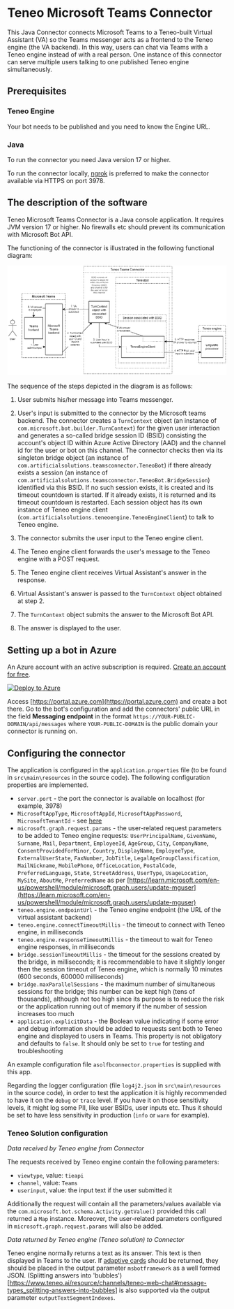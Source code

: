 # Teneo Microsoft Teams Connector

This Java Connector connects Microsoft Teams to a Teneo-built Virtual Assistant (VA) so the Teams messenger acts as a frontend to the Teneo engine (the VA backend). In this way, users can chat via Teams with a Teneo engine instead of with a real person. One instance of this connector can serve multiple users talking to one published Teneo engine simultaneously.
## Prerequisites

### Teneo Engine

Your bot needs to be published and you need to know the Engine URL.

### Java 

To run the connector you need Java version 17 or higher. 

To run the connector locally, [ngrok](https://ngrok.com/) is preferred to make the connector available via HTTPS on port 3978.

## The description of the software

Teneo Microsoft Teams Connector is a Java console application. It requires JVM version 17 or higher. No firewalls etc should prevent its communication with Microsoft Bot API.

The functioning of the connector is illustrated in the following functional diagram:

![Functional diagram](README-imgs/FunctionalDiagram.png)

The sequence of the steps depicted in the diagram is as follows:

1. User submits his/her message into Teams messenger.

2. User's input is submitted to the connector by the Microsoft teams backend. The connector creates a `TurnContext` object (an instance of `com.microsoft.bot.builder.TurnContext`) for the given user interaction and generates a so-called bridge session ID (BSID) consisting the account's object ID within Azure Active Directory (AAD) and the channel id for the user or bot on this channel. The connector checks then via its singleton bridge object (an instance of `com.artificialsolutions.teamsconnector.TeneoBot`) if there already exists a session (an instance of `com.artificialsolutions.teamsconnector.TeneoBot.BridgeSession`) identified via this BSID. If no such session exists, it is created and its timeout countdown is started. If it already exists, it is returned and its timeout countdown is restarted. Each session object has its own instance of Teneo engine client (`com.artificialsolutions.teneoengine.TeneoEngineClient`) to talk to Teneo engine.

3. The connector submits the user input to the Teneo engine client.

4. The Teneo engine client forwards the user's message to the Teneo engine with a POST request.

5. The Teneo engine client receives Virtual Assistant's answer in the response.

6. Virtual Assistant's answer is passed to the `TurnContext` object obtained at step 2.

7. The `TurnContext` object submits the answer to the Microsoft Bot API.

8. The answer is displayed to the user.

## Setting up a bot in Azure
An Azure account with an active subscription is required. [Create an account for free](https://azure.microsoft.com/free/?utm_source=campaign&utm_campaign=vscode-tutorial-app-service-extension&mktingSource=vscode-tutorial-app-service-extension).

  [![Deploy to Azure](https://aka.ms/deploytoazurebutton)](https://portal.azure.com/#create/Microsoft.Template/uri/https%3A%2F%2Fraw.githubusercontent.com%2Fartificialsolutions%2Fteneoteamsconnector%2FXTAI-753%2Ftemplate.json)


Access [https://portal.azure.com](https://portal.azure.com) and create a bot there. Go to the bot's configuration and add the connectors' public URL in the field **Messaging endpoint** in the format `https://YOUR-PUBLIC-DOMAIN/api/messages` where `YOUR-PUBLIC-DOMAIN` is the public domain your connector is running on.

## Configuring the connector

The application is configured in the `application.properties` file (to be found in `src\main\resources` in the source code). The following configuration properties are implemented.

* `server.port` - the port the connector is available on localhost (for example, 3978)
* `MicrosoftAppType`, `MicrosoftAppId`, `MicrosoftAppPassword`, `MicrosoftTenantId` - see [here](https://learn.microsoft.com/en-us/azure/bot-service/bot-service-manage-overview)
* `microsoft.graph.request.params` - the user-related request parameters to be added to Teneo engine requests: `UserPrincipalName`, `GivenName`, `Surname`, `Mail`, `Department`, `EmployeeId`, `AgeGroup`, `City`, `CompanyName`, `ConsentProvidedForMinor`, `Country`, `DisplayName`, `EmployeeType`, `ExternalUserState`, `FaxNumber`, `JobTitle`, `LegalAgeGroupClassification`, `MailNickname`, `MobilePhone`, `OfficeLocation`, `PostalCode`, `PreferredLanguage`, `State`, `StreetAddress`, `UserType`, `UsageLocation`, `MySite`, `AboutMe`, `PreferredName` as per [https://learn.microsoft.com/en-us/powershell/module/microsoft.graph.users/update-mguser](https://learn.microsoft.com/en-us/powershell/module/microsoft.graph.users/update-mguser)
* `teneo.engine.endpointUrl` - the Teneo engine endpoint (the URL of the virtual assistant backend)
* `teneo.engine.connectTimeoutMillis` - the timeout to connect with Teneo engine, in milliseconds
* `teneo.engine.responseTimeoutMillis` - the timeout to wait for Teneo engine responses, in milliseconds
* `bridge.sessionTimeoutMillis` - the timeout for the sessions created by the bridge, in milliseconds; it is recommendable to have it slightly longer then the session timeout of Teneo engine, which is normally 10 minutes (600 seconds, 600000 milliseconds)
* `bridge.maxParallelSessions` - the maximum number of simultaneous sessions for the bridge; this number can be kept high (tens of thousands), although not too high since its purpose is to reduce the risk or the application running out of memory if the number of session increases too much
* `application.explicitData` - the Boolean value indicating if some error and debug information should be added to requests sent both to Teneo engine and displayed to users in Teams. This property is not obligatory and defaults to `false`. It should only be set to `true` for testing and troubleshooting

An example configuration file `asolfbconnector.properties` is supplied with this app.

Regarding the logger configuration (file `log4j2.json` in `src\main\resources` in the source code), in order to test the application it is highly recommended to have it on the `debug` or `trace` level. If you have it on those sensitivity levels, it might log some PII, like user BSIDs, user inputs etc. Thus it should be set to have less sensitivity in production (`info` or `warn` for example).




### Teneo Solution configuration

_Data received by Teneo engine from Connector_

The requests received by Teneo engine contain the following parameters:

* `viewtype`, value: `tieapi`
* `channel`, value: `Teams`
* `userinput`, value: the input text if the user submitted it

Additionally the request will contain all the parameters/values available via the `com.microsoft.bot.schema.Activity.getValue()` provided this call returned a `Map` instance. Moreover, the user-related parameters configured in `microsoft.graph.request.params` will also be added.

_Data returned by Teneo engine (Teneo solution) to Connector_

Teneo engine normally returns a text as its answer. This text is then displayed in Teams to the user. If [adaptive cards]((https://learn.microsoft.com/en-us/microsoftteams/platform/task-modules-and-cards/cards/cards-reference#adaptive-card)) should be returned, they should be placed in the output parameter `msbotframework` as a well formed JSON. (Splitting answers into 'bubbles')[https://www.teneo.ai/resource/channels/teneo-web-chat#message-types_splitting-answers-into-bubbles] is also supported via the output parameter `outputTextSegmentIndexes`.